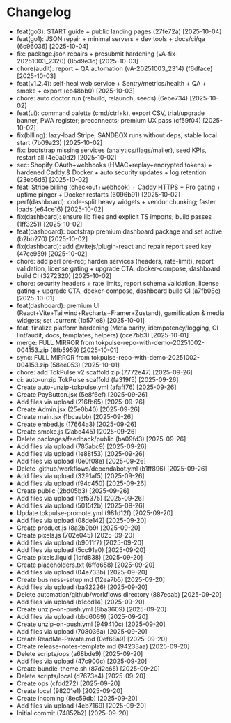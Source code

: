 # Changelog

* feat(go3): START guide + public landing pages (27fe72a) [2025-10-04]
* feat(go1): JSON repair + minimal servers + dev tools + docs/ci/qa (6c96036) [2025-10-04]
* fix: package.json repairs + presubmit hardening (vA-fix-20251003_2320) (85d9e3d) [2025-10-03]
* chore(audit): report + QA automation (vA-20251003_2314) (f6dface) [2025-10-03]
* feat(v1.2.4): self-heal web service + Sentry/metrics/health + QA + smoke + export (eb48bb0) [2025-10-03]
* chore: auto doctor run (rebuild, relaunch, seeds) (6ebe734) [2025-10-02]
* feat(ui): command palette (cmd/ctrl+k), export CSV, trial/upgrade banner, PWA register; preconnects; premium UX pass (cf59f04) [2025-10-02]
* fix(billing): lazy-load Stripe; SANDBOX runs without deps; stable local start (7b09a23) [2025-10-02]
* fix: bootstrap missing services (analytics/flags/mailer), seed KPIs, restart all (4e0a0d2) [2025-10-02]
* sec: Shopify OAuth+webhooks (HMAC+replay+encrypted tokens) + hardened Caddy & Docker + auto security updates + log retention (23eb6d6) [2025-10-02]
* feat: Stripe billing (checkout+webhook) + Caddy HTTPS + Pro gating + uptime pinger + Docker restarts (6096b91) [2025-10-02]
* perf(dashboard): code-split heavy widgets + vendor chunking; faster loads (e64ce16) [2025-10-02]
* fix(dashboard): ensure lib files and explicit TS imports; build passes (1ff3251) [2025-10-02]
* feat(dashboard): bootstrap premium dashboard package and set active (b2bb270) [2025-10-02]
* fix(dashboard): add @vitejs/plugin-react and repair report seed key (47ce959) [2025-10-02]
* chore: add perl pre-req; harden services (headers, rate-limit), report validation, license gating + upgrade CTA, docker-compose, dashboard build CI (3272320) [2025-10-02]
* chore: security headers + rate limits, report schema validation, license gating + upgrade CTA, docker-compose, dashboard build CI (a7fb08e) [2025-10-01]
* feat(dashboard): premium UI (React+Vite+Tailwind+Recharts+Framer+Zustand), gamification & media widgets; set .current (1b571e8) [2025-10-01]
* feat: finalize platform hardening (Meta parity, idempotency/logging, CI lint/audit, docs, templates, helpers) (cce7bb3) [2025-10-01]
* merge: FULL MIRROR from tokpulse-repo-with-demo-20251002-004153.zip (8fb5959) [2025-10-01]
* sync: FULL MIRROR from tokpulse-repo-with-demo-20251002-004153.zip (58ee053) [2025-10-01]
* chore: add TokPulse v2 scaffold zip (7772e47) [2025-09-26]
* ci: auto-unzip TokPulse scaffold (fa319f5) [2025-09-26]
* Create auto-unzip-tokpulse.yml (afaff76) [2025-09-26]
* Create PayButton.jsx (5e8f6ef) [2025-09-26]
* Add files via upload (216fb65) [2025-09-26]
* Create Admin.jsx (25e0b40) [2025-09-26]
* Create main.jsx (1bcaabb) [2025-09-26]
* Create embed.js (17664a3) [2025-09-26]
* Create smoke.js (2abe445) [2025-09-26]
* Delete packages/feedback/public (ba09fd3) [2025-09-26]
* Add files via upload (785abc9) [2025-09-26]
* Add files via upload (1e88f53) [2025-09-26]
* Add files via upload (0e0f08e) [2025-09-26]
* Delete .github/workflows/dependabot.yml (b1ff896) [2025-09-26]
* Add files via upload (3291af5) [2025-09-26]
* Add files via upload (f94c450) [2025-09-26]
* Create public (2bd05b3) [2025-09-26]
* Add files via upload (1ef5375) [2025-09-26]
* Add files via upload (5015f2b) [2025-09-26]
* Update tokpulse-promote.yml (981d12f) [2025-09-20]
* Add files via upload (08de142) [2025-09-20]
* Create product.js (8a2b9b9) [2025-09-20]
* Create pixels.js (702e045) [2025-09-20]
* Add files via upload (b9011f7) [2025-09-20]
* Add files via upload (5cc91a0) [2025-09-20]
* Create pixels.liquid (1dfd838) [2025-09-20]
* Create placeholders.txt (6ffd658) [2025-09-20]
* Add files via upload (04e733b) [2025-09-20]
* Create business-setup.md (12ea7b5) [2025-09-20]
* Add files via upload (ba92226) [2025-09-20]
* Delete automation/github/workflows directory (887ecab) [2025-09-20]
* Add files via upload (b1ccd14) [2025-09-20]
* Create unzip-on-push.yml (8ba3609) [2025-09-20]
* Add files via upload (bbd6069) [2025-09-20]
* Create unzip-on-push.yml (949410c) [2025-09-20]
* Add files via upload (708036a) [2025-09-20]
* Create ReadMe-Private.md (0ef68a9) [2025-09-20]
* Create release-notes-template.md (94233aa) [2025-09-20]
* Delete scripts/ops (a68bde9) [2025-09-20]
* Add files via upload (47c900c) [2025-09-20]
* Create bundle-theme.sh (87d2c65) [2025-09-20]
* Delete scripts/local (d7673e4) [2025-09-20]
* Create ops (cfdd272) [2025-09-20]
* Create local (98201e1) [2025-09-20]
* Create incoming (8ec59db) [2025-09-20]
* Add files via upload (4eb7169) [2025-09-20]
* Initial commit (74852b2) [2025-09-20]
